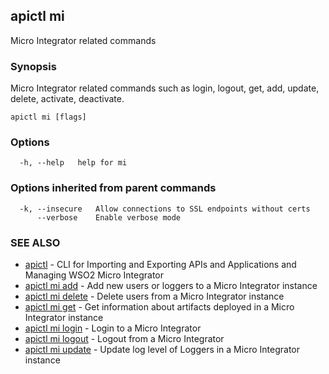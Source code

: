 ## apictl mi

Micro Integrator related commands

### Synopsis

Micro Integrator related commands such as login, logout, get, add, update, delete, activate, deactivate.

```
apictl mi [flags]
```

### Options

```
  -h, --help   help for mi
```

### Options inherited from parent commands

```
  -k, --insecure   Allow connections to SSL endpoints without certs
      --verbose    Enable verbose mode
```

### SEE ALSO

* [apictl](apictl.md)	 - CLI for Importing and Exporting APIs and Applications and Managing WSO2 Micro Integrator
* [apictl mi add](apictl_mi_add.md)	 - Add new users or loggers to a Micro Integrator instance
* [apictl mi delete](apictl_mi_delete.md)	 - Delete users from a Micro Integrator instance
* [apictl mi get](apictl_mi_get.md)	 - Get information about artifacts deployed in a Micro Integrator instance
* [apictl mi login](apictl_mi_login.md)	 - Login to a Micro Integrator
* [apictl mi logout](apictl_mi_logout.md)	 - Logout from a Micro Integrator
* [apictl mi update](apictl_mi_update.md)	 - Update log level of Loggers in a Micro Integrator instance

